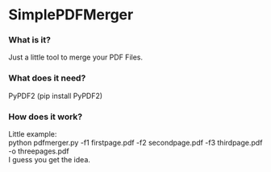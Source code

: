 # SimplePDFMerger
### What is it? 
Just a little tool to merge your PDF Files. <br />
### What does it need? <br />
PyPDF2 (pip install PyPDF2) <br />
### How does it work? <br />
Little example: <br />
python pdfmerger.py -f1 firstpage.pdf -f2 secondpage.pdf -f3 thirdpage.pdf -o threepages.pdf <br />
I guess you get the idea. <br />